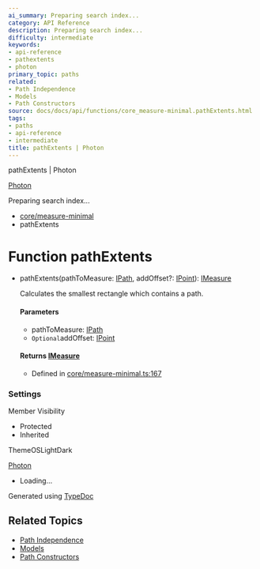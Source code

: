 ```yaml
---
ai_summary: Preparing search index...
category: API Reference
description: Preparing search index...
difficulty: intermediate
keywords:
- api-reference
- pathextents
- photon
primary_topic: paths
related:
- Path Independence
- Models
- Path Constructors
source: docs/docs/api/functions/core_measure-minimal.pathExtents.html
tags:
- paths
- api-reference
- intermediate
title: pathExtents | Photon
---
```

pathExtents | Photon

[Photon](../index.md)




Preparing search index...

* [core/measure-minimal](../modules/core_measure-minimal.md)
* pathExtents

# Function pathExtents

* pathExtents(pathToMeasure: [IPath](../interfaces/core_schema.IPath.md), addOffset?: [IPoint](../interfaces/core_schema.IPoint.md)): [IMeasure](../interfaces/core_maker.IMeasure.md)

  Calculates the smallest rectangle which contains a path.

  #### Parameters

  + pathToMeasure: [IPath](../interfaces/core_schema.IPath.md)
  + `Optional`addOffset: [IPoint](../interfaces/core_schema.IPoint.md)

  #### Returns [IMeasure](../interfaces/core_maker.IMeasure.md)

  + Defined in [core/measure-minimal.ts:167](https://github.com/mwhite454/photon/blob/main/packages/photon/src/core/measure-minimal.ts#L167)

### Settings

Member Visibility

* Protected
* Inherited

ThemeOSLightDark

[Photon](../index.md)

* Loading...

Generated using [TypeDoc](https://typedoc.org/)

## Related Topics

- [Path Independence](../index.md)
- [Models](../index.md)
- [Path Constructors](../index.md)
